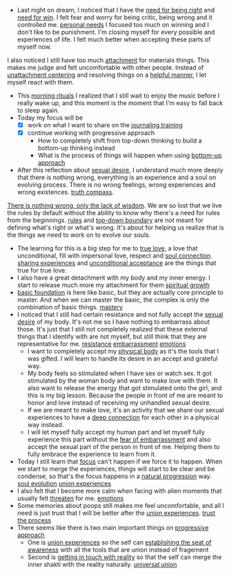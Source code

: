- Last night on dream, I noticed that I have the [need for being right](<need for being right.md>) and [need for win](<need for win.md>). I felt fear and worry for being critic, being wrong and it controlled me. [personal needs](<personal needs.md>) I focused too much on winning and I don't like to be punishment. I'm closing myself for every possible and experiences of life. I felt much better when accepting these parts of myself now. 

I also noticed I still have too much [attachment](<attachment.md>) for materials things. This makes me judge and felt uncomfortable with other people. Instead of [unattachment centering](<unattachment centering.md>) and resolving things on a [helpful manner](<helpful manner.md>), I let myself react with them.
- This [morning rituals](<morning rituals.md>) I realized that I still wait to enjoy the music before I really wake up, and this moment is the moment that I'm easy to fall back to sleep again. 
- Today my focus will be
    - [x] work on what I want to share on the [journaling training](<journaling training.md>)
    - [x] continue working with progressive approach
        - How to completely shift from top-down thinking to build a bottom-up thinking instead
        - What is the process of things will happen when using [bottom-up approach](<bottom-up approach.md>)
- After this reflection about [sexual desire](<sexual desire.md>), I understand much more deeply that there is nothing wrong, everything is an experience and a soul on evolving process. There is no wrong feelings, wrong experiences and wrong existences. [truth compass](<truth compass.md>). 

[There is nothing wrong, only the lack of wisdom](<There is nothing wrong, only the lack of wisdom.md>). We are so lost that we live the rules by default without the ability to know why there's a need for rules from the beginnings. [rules](<rules.md>) and [top-down boundary](<top-down boundary.md>) are not meant for defining what's right or what's wrong. It's about for helping us realize that is the things we need to work on to evolve our souls.
- The learning for this is a big step for me to [true love](<true love.md>), a love that unconditional, fill with impersonal love, respect and [soul connection](<soul connection.md>). [sharing experiences](<sharing experiences.md>) and [unconditional acceptance](<unconditional acceptance.md>) are the things that true for true love.
-  I also have a great detachment with my body and my inner energy. I start to release much more my attachment for them [spiritual growth](<spiritual growth.md>)
- [basic foundation](<basic foundation.md>) is here like basic, but they are actually core principle to master. And when we can master the basic, the complex is only the combination of basic things. [mastery](<mastery.md>)
- I noticed that I still had certain resistance and not fully accept the [sexual desire](<sexual desire.md>) of my body. It's not me so I have nothing to embarrass about those. It's just that I still not completely realized that these external things that I identify with are not myself, but still think that they are representative for me. [resistance](<resistance.md>) [embarrassment](<embarrassment.md>) [emotions](<emotions.md>)
    - I want to completely accept my [physical body](<physical body.md>) as it's the tools that I was gifted. I will learn to handle its desire in an accept and grateful way. 
    - My body feels so stimulated when I have sex or watch sex. It got stimulated by the woman body and want to make love with them. It also want to release the energy that got stimulated onto the girl, and this is my big lesson. Because the people in front of me are meant to honor and love instead of receiving my unhandled sexual desire. 
    - If we are meant to make love, it's an activity that we share our sexual experiences to have a [deep connection](<deep connection.md>) for each other in a physical way instead.
    - I will let myself fully accept my human part and let myself fully experience this part without the [fear of embarrassment](<fear of embarrassment.md>) and also accept the sexual part of the person in front of me. Helping them to fully embrace the experience to learn from it.
- Today I still learn that [focus](<focus.md>) can't happen if we force it to happen. When we start to merge the experiences, things will start to be clear and be condense, so that's the focus happens in a [natural progression](<natural progression.md>) way. [soul evolution](<soul evolution.md>) [union experiences](<union experiences.md>)
- I also felt that I become more calm when facing with alien moments that usually felt [threaten](<threaten.md>) for me. [emotions](<emotions.md>)
- Some memories about poops still makes me feel uncomfortable, and all I need is just trust that I will be better after the [union experiences](<union experiences.md>). [trust the process](<trust the process.md>)
- There seems like there is two main important things on [progressive approach](<progressive approach.md>)
    - One is [union experiences](<union experiences.md>) so the self can [establishing the seat of awareness](<establishing the seat of awareness.md>) with all the tools that are union instead of fragement
    - Second is [getting in touch with reality](<getting in touch with reality.md>) so that the self can merge the inner shakti with the reality naturally. [universal union](<universal union.md>)
